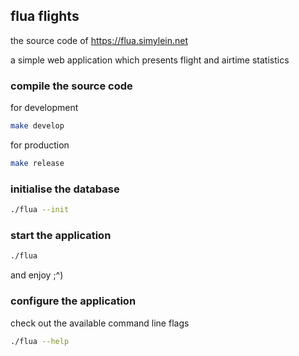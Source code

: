 ## flua flights

the source code of https://flua.simylein.net

a simple web application which presents flight and airtime statistics

### compile the source code

for development

```sh
make develop
```

for production

```sh
make release
```

### initialise the database

```sh
./flua --init
```

### start the application

```sh
./flua
```

and enjoy ;^)

### configure the application

check out the available command line flags

```sh
./flua --help
```
